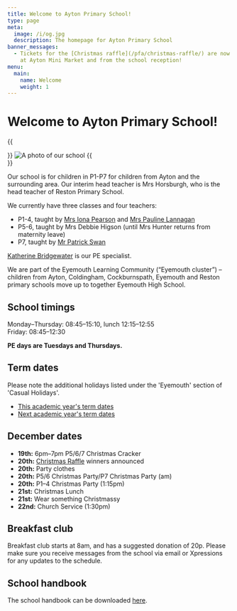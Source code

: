 ```yaml
---
title: Welcome to Ayton Primary School!
type: page
meta:
  image: /i/og.jpg
  description: The homepage for Ayton Primary School
banner_messages:
  - Tickets for the [Christmas raffle](/pfa/christmas-raffle/) are now on sale
    at Ayton Mini Market and from the school reception!
menu:
  main:
    name: Welcome
    weight: 1
---
```


# Welcome to Ayton Primary School!

{{<aside side="center">}}
![A photo of our school](/i/school.jpg)
{{</aside>}}

Our school is for children in P1-P7 for children from Ayton and the surrounding area. Our interim head teacher is Mrs Horsburgh, who is the head teacher of Reston Primary School.

We currently have three classes and four teachers:

* P1-4, taught by [Mrs Iona Pearson](mailto:gw22pearsoniona@glow.sch.uk) and [Mrs Pauline Lannagan](mailto:gw17lannaganpauline@glow.sch.uk)
* P5-6, taught by Mrs Debbie Higson (until Mrs Hunter returns from maternity leave)
* P7, taught by [Mr Patrick Swan](mailto:gw19swanpatrick@glow.sch.uk)

[Katherine Bridgewater](mailto:gw09bridgewaterkathe@glow.sch.uk) is our PE specialist.

We are part of the Eyemouth Learning Community (“Eyemouth cluster”) – children from Ayton, Coldingham, Cockburnspath, Eyemouth and Reston primary schools move up to together Eyemouth High School.


## School timings

Monday–Thursday: 08:45–15:10, lunch 12:15–12:55  
Friday: 08:45–12:30

**PE days are Tuesdays and Thursdays.**


## Term dates

Please note the additional holidays listed under the 'Eyemouth' section of 'Casual Holidays'.

* [This academic year's term dates](https://www.scotborders.gov.uk/info/20009/schools_and_learning/621/term_holiday_and_closure_dates/2)
* [Next academic year's term dates](https://www.scotborders.gov.uk/info/20009/schools_and_learning/621/term_holiday_and_closure_dates/3)


## December dates

* **19th:** 6pm–7pm P5/6/7 Christmas Cracker
* **20th:** [Christmas Raffle](/pfa/christmas-raffle/) winners announced
* **20th:** Party clothes
* **20th:** P5/6 Christmas Party/P7 Christmas Party (am)
* **20th:** P1–4 Christmas Party (1:15pm)
* **21st:** Christmas Lunch
* **21st:** Wear something Christmassy
* **22nd:** Church Service (1:30pm)


## Breakfast club

Breakfast club starts at 8am, and has a suggested donation of 20p. Please make sure you receive messages from the school via email or Xpressions for any updates to the schedule.

## School handbook

The school handbook can be downloaded [here](/handbook-22-proof2.pdf).
